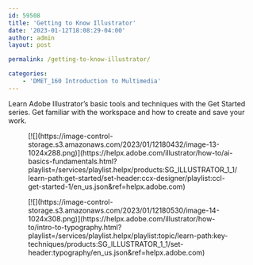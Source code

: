 ```yaml
---
id: 59508
title: 'Getting to Know Illustrator'
date: '2023-01-12T18:08:29-04:00'
author: admin
layout: post

permalink: /getting-to-know-illustrator/

categories:
    - 'DMET_160 Introduction to Multimedia'
---
```


Learn Adobe Illustrator’s basic tools and techniques with the Get Started series. Get familiar with the workspace and how to create and save your work.

<figure class="wp-block-image size-large">[![](https://image-control-storage.s3.amazonaws.com/2023/01/12180432/image-13-1024x288.png)](https://helpx.adobe.com/illustrator/how-to/ai-basics-fundamentals.html?playlist=/services/playlist.helpx/products:SG_ILLUSTRATOR_1_1/learn-path:get-started/set-header:ccx-designer/playlist:ccl-get-started-1/en_us.json&ref=helpx.adobe.com)</figure><figure class="wp-block-image size-large">[![](https://image-control-storage.s3.amazonaws.com/2023/01/12180530/image-14-1024x308.png)](https://helpx.adobe.com/illustrator/how-to/intro-to-typography.html?playlist=/services/playlist.helpx/playlist:topic/learn-path:key-techniques/products:SG_ILLUSTRATOR_1_1/set-header:typography/en_us.json&ref=helpx.adobe.com)</figure>